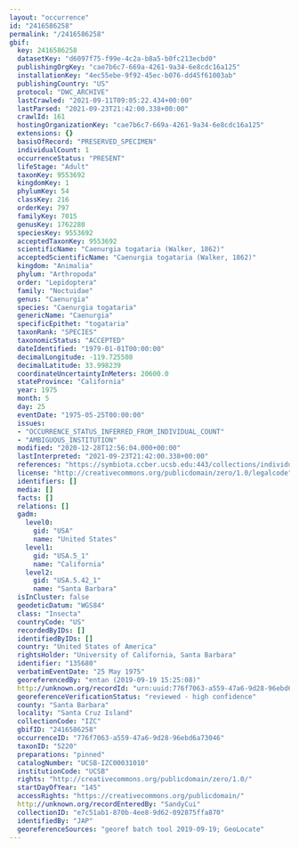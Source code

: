 ```yaml
---
layout: "occurrence"
id: "2416586258"
permalink: "/2416586258"
gbif:
  key: 2416586258
  datasetKey: "d6097f75-f99e-4c2a-b8a5-b0fc213ecbd0"
  publishingOrgKey: "cae7b6c7-669a-4261-9a34-6e8cdc16a125"
  installationKey: "4ec55ebe-9f92-45ec-b076-dd45f61003ab"
  publishingCountry: "US"
  protocol: "DWC_ARCHIVE"
  lastCrawled: "2021-09-11T09:05:22.434+00:00"
  lastParsed: "2021-09-23T21:42:00.338+00:00"
  crawlId: 161
  hostingOrganizationKey: "cae7b6c7-669a-4261-9a34-6e8cdc16a125"
  extensions: {}
  basisOfRecord: "PRESERVED_SPECIMEN"
  individualCount: 1
  occurrenceStatus: "PRESENT"
  lifeStage: "Adult"
  taxonKey: 9553692
  kingdomKey: 1
  phylumKey: 54
  classKey: 216
  orderKey: 797
  familyKey: 7015
  genusKey: 1762280
  speciesKey: 9553692
  acceptedTaxonKey: 9553692
  scientificName: "Caenurgia togataria (Walker, 1862)"
  acceptedScientificName: "Caenurgia togataria (Walker, 1862)"
  kingdom: "Animalia"
  phylum: "Arthropoda"
  order: "Lepidoptera"
  family: "Noctuidae"
  genus: "Caenurgia"
  species: "Caenurgia togataria"
  genericName: "Caenurgia"
  specificEpithet: "togataria"
  taxonRank: "SPECIES"
  taxonomicStatus: "ACCEPTED"
  dateIdentified: "1979-01-01T00:00:00"
  decimalLongitude: -119.725508
  decimalLatitude: 33.998239
  coordinateUncertaintyInMeters: 20600.0
  stateProvince: "California"
  year: 1975
  month: 5
  day: 25
  eventDate: "1975-05-25T00:00:00"
  issues:
  - "OCCURRENCE_STATUS_INFERRED_FROM_INDIVIDUAL_COUNT"
  - "AMBIGUOUS_INSTITUTION"
  modified: "2020-12-28T12:56:04.000+00:00"
  lastInterpreted: "2021-09-23T21:42:00.338+00:00"
  references: "https://symbiota.ccber.ucsb.edu:443/collections/individual/index.php?occid=135680"
  license: "http://creativecommons.org/publicdomain/zero/1.0/legalcode"
  identifiers: []
  media: []
  facts: []
  relations: []
  gadm:
    level0:
      gid: "USA"
      name: "United States"
    level1:
      gid: "USA.5_1"
      name: "California"
    level2:
      gid: "USA.5.42_1"
      name: "Santa Barbara"
  isInCluster: false
  geodeticDatum: "WGS84"
  class: "Insecta"
  countryCode: "US"
  recordedByIDs: []
  identifiedByIDs: []
  country: "United States of America"
  rightsHolder: "University of California, Santa Barbara"
  identifier: "135680"
  verbatimEventDate: "25 May 1975"
  georeferencedBy: "entan (2019-09-19 15:25:08)"
  http://unknown.org/recordId: "urn:uuid:776f7063-a559-47a6-9d28-96ebd6a73046"
  georeferenceVerificationStatus: "reviewed - high confidence"
  county: "Santa Barbara"
  locality: "Santa Cruz Island"
  collectionCode: "IZC"
  gbifID: "2416586258"
  occurrenceID: "776f7063-a559-47a6-9d28-96ebd6a73046"
  taxonID: "5220"
  preparations: "pinned"
  catalogNumber: "UCSB-IZC00031010"
  institutionCode: "UCSB"
  rights: "http://creativecommons.org/publicdomain/zero/1.0/"
  startDayOfYear: "145"
  accessRights: "https://creativecommons.org/publicdomain/"
  http://unknown.org/recordEnteredBy: "SandyCui"
  collectionID: "e7c51ab1-870b-4ee8-9d62-092875ffa870"
  identifiedBy: "JAP"
  georeferenceSources: "georef batch tool 2019-09-19; GeoLocate"
---
```

